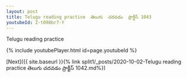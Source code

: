 ```yaml
---
layout: post
title: Telugu reading practice  తెలుగు  చదవడం  ప్రాక్టీస్ 1043
youtubeId: Z-tO98br7-Y
---
```

 
 
Telugu reading practice
 
 
 
 
 


{% include youtubePlayer.html id=page.youtubeId %}
 
[Next]({{ site.baseurl }}{% link  split1/_posts/2020-10-02-Telugu reading practice  తెలుగు  చదవడం  ప్రాక్టీస్ 1042.md%})
 
